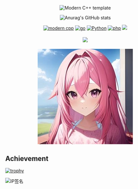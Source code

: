 <div id="title" align=center>

![Modern C++ template][github-sub-title:img]

![Anurag's GitHub stats](https://github-readme-stats.vercel.app/api?username=JQ-Origin&show_icons=true&theme=radical)


[![modern cpp](https://img.shields.io/badge/Code-C++-purple)]() 
[![go](https://img.shields.io/badge/Code-Golang-blue)]() 
[![Python](https://img.shields.io/badge/Code-Python-green)]() 
[![php](https://img.shields.io/badge/Code-PHP-yello)]() 
![](https://img.shields.io/badge/讨厌-学习-yellow) 


#### <div align="center">![](https://komarev.com/ghpvc/?username=JQ-Origin&label=views-count)</div>

</div>
<div align=center><img src="image/102940815.jpg" alt="ME"></div>


[github-sub-title:img]: https://readme-typing-svg.herokuapp.com?font=Segoe+Script&center=true&lines=JQ-Origin.

## Achievement

[![trophy](https://github-profile-trophy.vercel.app/?username=JQ-Origin)](https://github.com/ryo-ma/github-profile-trophy)


![IP签名](https://tool.lu/netcard/)
